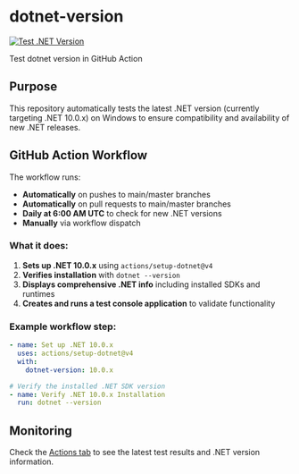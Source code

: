 # dotnet-version

[![Test .NET Version](https://github.com/VaclavElias/dotnet-version/actions/workflows/dotnet-version-test.yml/badge.svg)](https://github.com/VaclavElias/dotnet-version/actions/workflows/dotnet-version-test.yml)

Test dotnet version in GitHub Action

## Purpose

This repository automatically tests the latest .NET version (currently targeting .NET 10.0.x) on Windows to ensure compatibility and availability of new .NET releases.

## GitHub Action Workflow

The workflow runs:
- **Automatically** on pushes to main/master branches
- **Automatically** on pull requests to main/master branches  
- **Daily at 6:00 AM UTC** to check for new .NET versions
- **Manually** via workflow dispatch

### What it does:

1. **Sets up .NET 10.0.x** using `actions/setup-dotnet@v4`
2. **Verifies installation** with `dotnet --version`
3. **Displays comprehensive .NET info** including installed SDKs and runtimes
4. **Creates and runs a test console application** to validate functionality

### Example workflow step:

```yaml
- name: Set up .NET 10.0.x
  uses: actions/setup-dotnet@v4
  with:
    dotnet-version: 10.0.x

# Verify the installed .NET SDK version
- name: Verify .NET 10.0.x Installation
  run: dotnet --version
```

## Monitoring

Check the [Actions tab](https://github.com/VaclavElias/dotnet-version/actions) to see the latest test results and .NET version information.
